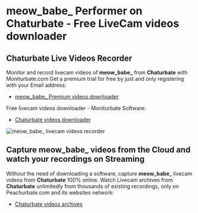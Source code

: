 # meow_babe_ Performer on Chaturbate - Free LiveCam videos downloader

## Chaturbate Live Videos Recorder

Monitor and record livecam videos of **meow_babe_** from **Chaturbate** with Moniturbate.com
Get a premium trial for free by just and only registering with your Email address:
* [meow_babe_ Premium videos downloader](https://moniturbate.com/request-demo-licence-key.html)

Free livecam videos downloader - Moniturbate Software:
* [Chaturbate videos downloader](https://moniturbate.com/moniturbate-download-software.html)

![meow_babe_ livecam videos recorder](https://peachurnet.com/templates/moniturbate-software.png)


## Capture meow_babe_ videos from the Cloud and watch your recordings on Streaming

Without the need of downloading a software, capture **meow_babe_** livecam videos from **Chaturbate** 100% online.
Watch Livecam archives from **Chaturbate** unlimitedly from thousands of existing recordings, only on Peachurbate.com and its websites network:
* [Chaturbate videos archives](https://peachurnet.com/)